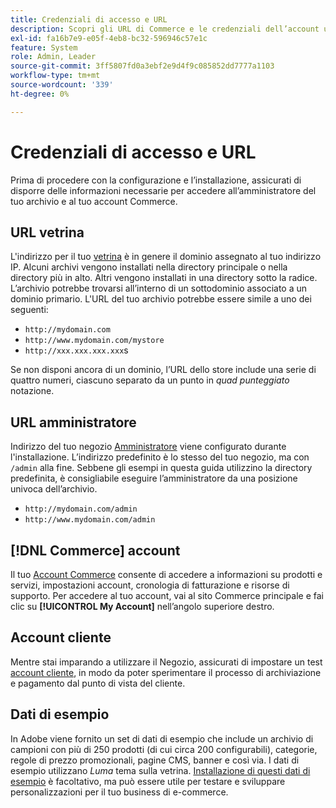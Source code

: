 ```yaml
---
title: Credenziali di accesso e URL
description: Scopri gli URL di Commerce e le credenziali dell’account utilizzati per accedere all’amministratore e alla vetrina.
exl-id: fa16b7e9-e05f-4eb8-bc32-596946c57e1c
feature: System
role: Admin, Leader
source-git-commit: 3ff5807fd0a3ebf2e9d4f9c085852dd7777a1103
workflow-type: tm+mt
source-wordcount: '339'
ht-degree: 0%

---
```


# Credenziali di accesso e URL

Prima di procedere con la configurazione e l’installazione, assicurati di disporre delle informazioni necessarie per accedere all’amministratore del tuo archivio e al tuo account Commerce.

## URL vetrina

L&#39;indirizzo per il tuo [vetrina](storefront.md) è in genere il dominio assegnato al tuo indirizzo IP. Alcuni archivi vengono installati nella directory principale o nella directory più in alto. Altri vengono installati in una directory sotto la radice. L’archivio potrebbe trovarsi all’interno di un sottodominio associato a un dominio primario. L&#39;URL del tuo archivio potrebbe essere simile a uno dei seguenti:

- `http://mydomain.com`
- `http://www.mydomain.com/mystore`
- `http://xxx.xxx.xxx.xxx`s

Se non disponi ancora di un dominio, l’URL dello store include una serie di quattro numeri, ciascuno separato da un punto in _quad punteggiato_ notazione.

## URL amministratore

Indirizzo del tuo negozio [Amministratore](admin.md) viene configurato durante l&#39;installazione. L’indirizzo predefinito è lo stesso del tuo negozio, ma con `/admin` alla fine. Sebbene gli esempi in questa guida utilizzino la directory predefinita, è consigliabile eseguire l’amministratore da una posizione univoca dell’archivio.

- `http://mydomain.com/admin`
- `http://www.mydomain.com/admin`

## [!DNL Commerce] account

Il tuo [Account Commerce](commerce-account-create.md) consente di accedere a informazioni su prodotti e servizi, impostazioni account, cronologia di fatturazione e risorse di supporto. Per accedere al tuo account, vai al sito Commerce principale e fai clic su **[!UICONTROL My Account]** nell’angolo superiore destro.

## Account cliente

Mentre stai imparando a utilizzare il Negozio, assicurati di impostare un test [account cliente](../customers/account-dashboard.md), in modo da poter sperimentare il processo di archiviazione e pagamento dal punto di vista del cliente.

## Dati di esempio

In Adobe viene fornito un set di dati di esempio che include un archivio di campioni con più di 250 prodotti (di cui circa 200 configurabili), categorie, regole di prezzo promozionali, pagine CMS, banner e così via. I dati di esempio utilizzano _Luma_ tema sulla vetrina. [Installazione di questi dati di esempio](https://experienceleague.adobe.com/docs/commerce-operations/installation-guide/next-steps/sample-data/overview.html) è facoltativo, ma può essere utile per testare e sviluppare personalizzazioni per il tuo business di e-commerce.
